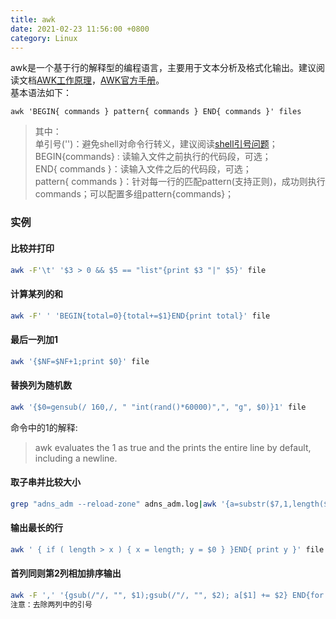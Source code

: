 ```yaml
---
title: awk
date: 2021-02-23 11:56:00 +0800
category: Linux
---
```

awk是一个基于行的解释型的编程语言，主要用于文本分析及格式化输出。建议阅读文档[AWK工作原理](https://www.runoob.com/w3cnote/awk-work-principle.html)，[AWK官方手册](http://www.gnu.org/software/gawk/manual/gawk.html)。
<br/>基本语法如下：<br/>
```
awk 'BEGIN{ commands } pattern{ commands } END{ commands }' files
```
> 其中：<br/>
单引号('')：避免shell对命令行转义，建议阅读[shell引号问题](http://www.gnu.org/software/gawk/manual/gawk.html#Quoting)；<br/>
BEGIN{commands} : 读输入文件之前执行的代码段，可选；<br/>
END{ commands }：读输入文件之后的代码段，可选；<br/>
pattern{ commands }：针对每一行的匹配pattern(支持正则)，成功则执行commands；可以配置多组pattern{commands}；<br/>

### 实例
#### 比较并打印
```bash
awk -F'\t' '$3 > 0 && $5 == "list"{print $3 "|" $5}' file
```
#### 计算某列的和
```bash
awk -F' ' 'BEGIN{total=0}{total+=$1}END{print total}' file
```
#### 最后一列加1
```bash
awk '{$NF=$NF+1;print $0}' file
```
#### 替换列为随机数
```bash
awk '{$0=gensub(/ 160,/, " "int(rand()*60000)",", "g", $0)}1' file 
```
命令中的1的解释:
>awk evaluates the 1 as true and the prints the entire line by default, including a newline.

#### 取子串并比较大小
```bash
grep "adns_adm --reload-zone" adns_adm.log|awk '{a=substr($7,1,length($7)-2); if(a-1000>0) print $0}'
```
#### 输出最长的行
```bash
awk ' { if ( length > x ) { x = length; y = $0 } }END{ print y }' file
```
#### 首列同则第2列相加排序输出
```bash
awk -F ',' '{gsub(/"/, "", $1);gsub(/"/, "", $2); a[$1] += $2} END{for (i in a) print i, a[i]}' file|sort -k 2,2
注意：去除两列中的引号
```